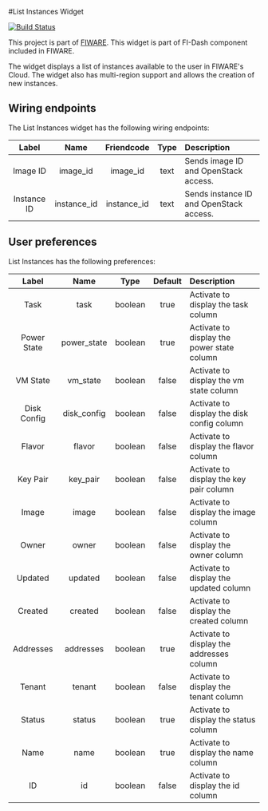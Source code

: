 #List Instances Widget

[![Build Status](https://build.conwet.fi.upm.es/jenkins/view/FI-Dash/job/Widget%20ListInstances/badge/icon)](https://build.conwet.fi.upm.es/jenkins/view/FI-Dash/job/Widget%20ListInstances/)

This project is part of [FIWARE](https://www.fiware.org/). This widget is part of FI-Dash component included in FIWARE.

The widget displays a list of instances available to the user in FIWARE's Cloud. The widget also has multi-region support and allows the creation of new instances.


## Wiring endpoints

The List Instances widget has the following wiring endpoints:

|Label|Name|Friendcode|Type|Description|
|:--:|:--:|:--:|:--:|:--|
|Image ID|image_id|image_id|text|Sends image ID and OpenStack access.|
|Instance ID|instance_id|instance_id|text|Sends instance ID and OpenStack access.|


## User preferences

List Instances has the following preferences:

|Label|Name|Type|Default|Description|
|:--:|:--:|:--:|:--:|:--|
|Task|task|boolean|true|Activate to display the task column|
|Power State|power_state|boolean|true|Activate to display the power state column|
|VM State|vm_state|boolean|false|Activate to display the vm state column|
|Disk Config|disk_config|boolean|false|Activate to display the disk config column|
|Flavor|flavor|boolean|false|Activate to display the flavor column|
|Key Pair|key_pair|boolean|false|Activate to display the key pair column|
|Image|image|boolean|false|Activate to display the image column|
|Owner|owner|boolean|false|Activate to display the owner column|
|Updated|updated|boolean|false|Activate to display the updated column|
|Created|created|boolean|false|Activate to display the created column|
|Addresses|addresses|boolean|true|Activate to display the addresses column|
|Tenant|tenant|boolean|false|Activate to display the tenant column|
|Status|status|boolean|true|Activate to display the status column|
|Name|name|boolean|true|Activate to display the name column|
|ID|id|boolean|false|Activate to display the id column|
